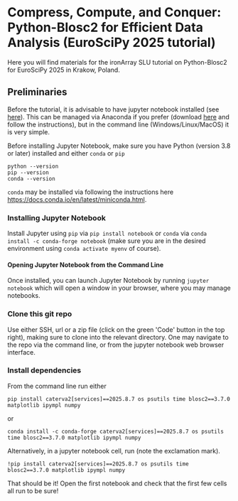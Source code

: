 # Compress, Compute, and Conquer: Python-Blosc2 for Efficient Data Analysis (EuroSciPy 2025 tutorial)

Here you will find materials for the ironArray SLU tutorial on Python-Blosc2 for EuroSciPy 2025 in Krakow, Poland.

## Preliminaries
Before the tutorial, it is advisable to have jupyter notebook installed (see [here](https://jupyter.org/install)).
This can be managed via Anaconda if you prefer (download [here](https://www.anaconda.com/download) and follow the instructions), 
but in the command line (Windows/Linux/MacOS) it is very simple.

Before installing Jupyter Notebook, make sure you have Python (version 3.8 or later) installed and either ``conda`` 
or ``pip`` 
```
python --version
pip --version
conda --version
```
``conda`` may be installed via following the instructions here https://docs.conda.io/en/latest/miniconda.html.

### Installing Jupyter Notebook
Install Jupyter using ``pip`` via
```pip install notebook```
or ``conda`` via
```conda install -c conda-forge notebook```
(make sure you are in the desired environment using ``conda activate myenv`` of course).

#### Opening Jupyter Notebook from the Command Line
Once installed, you can launch Jupyter Notebook by running
```jupyter notebook```
which will open a window in your browser, where you may manage notebooks.

### Clone this git repo
Use either SSH, url or a zip file (click on the green 'Code' button in the top right), making sure to clone into the relevant directory. 
One may navigate to the repo via the command line, or from the jupyter notebook web browser interface.

### Install dependencies
From the command line run either
```
pip install caterva2[services]==2025.8.7 os psutils time blosc2==3.7.0 matplotlib ipympl numpy
```
or 
```
conda install -c conda-forge caterva2[services]==2025.8.7 os psutils time blosc2==3.7.0 matplotlib ipympl numpy
```
Alternatively, in a jupyter notebook cell, run (note the exclamation mark).
```
!pip install caterva2[services]==2025.8.7 os psutils time blosc2==3.7.0 matplotlib ipympl numpy
```

That should be it! Open the first notebook and check that the first few cells all run to be sure!
